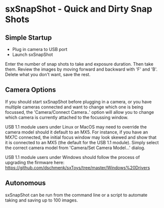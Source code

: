 # sxSnapShot - Quick and Dirty Snap Shots

## Simple Startup

- Plug in camera to USB port
- Launch sxSnapShot

Enter the number of snap shots to take and exposure duration. Then take them. Review the images by moving forward and backward with 'F' and 'B'. Delete what you don't want, save the rest.

## Camera Options

If you should start sxSnapShot before plugging in a camera, or you have multiple cameras connected and want to change which one is being focussed, the 'Camera/Connect Camera..' option will allow you to change which camera is currently attached to the focussing window.

USB 1.1 module users under Linux or MacOS may need to override the camera model should it default to an MX5. For instance, if you have an MX7C connected, the initial focus window may look skewed and show that it is connected to an MX5 (the default for the USB 1.1 module). Simply select the correct camera model from 'Camera/Set Camera Model...' dialog.

USB 1.1 module users under Windows should follow the process of upgrading the firmware here: https://github.com/dschmenk/sxToys/tree/master/Windows%20Drivers

## Autonomous

sxSnapShot can be run from the command line or a script to automate taking and saving up to 100 images.
